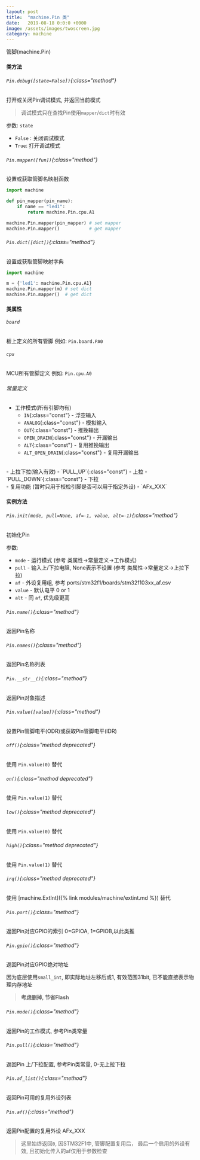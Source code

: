 ```yaml
---
layout: post
title:  "machine.Pin 类"
date:   2019-08-18 0:0:0 +0000
image: /assets/images/twoscreen.jpg
category: machine
---
```



管脚(machine.Pin)


#### 类方法

###### `Pin.debug([state=False])`{:class="method"}

打开或关闭Pin调试模式, 并返回当前模式
> 调试模式只在查找Pin使用`mapper`/`dict`时有效

参数: `state`
- `False` : 关闭调试模式
- `True`: 打开调试模式

###### `Pin.mapper([fun])`{:class="method"}

设置或获取管脚名映射函数

```py
import machine

def pin_mapper(pin_name):
    if name == "led1":
        return machine.Pin.cpu.A1

machine.Pin.mapper(pin_mapper) # set mapper
machine.Pin.mapper()           # get mapper
```

###### `Pin.dict([dict])`{:class="method"}

设置或获取管脚映射字典

```py
import machine

m = {'led1': machine.Pin.cpu.A1}
machine.Pin.mapper(m) # set dict
machine.Pin.mapper()  # get dict
```

#### 类属性

###### `board`
板上定义的所有管脚 例如: `Pin.board.PA0`

###### `cpu`
MCU所有管脚定义 例如: `Pin.cpu.A0`

###### 常量定义
- 工作模式(所有引脚均有)
    - `IN`{:class="const"} - 浮空输入
    - `ANALOG`{:class="const"} - 模拟输入
    - `OUT`{:class="const"} - 推挽输出
    - `OPEN_DRAIN`{:class="const"} - 开漏输出
    - `ALT`{:class="const"} - 复用推挽输出
    - `ALT_OPEN_DRAIN`{:class="const"} - 复用开漏输出

<br>
- 上拉下拉(输入有效)
    - `PULL_UP`{:class="const"} - 上拉
    - `PULL_DOWN`{:class="const"} - 下拉

<br>
- 复用功能 (暂时只用于校检引脚是否可以用于指定外设)
    - `AFx_XXX`

#### 实例方法

###### `Pin.init(mode, pull=None, af=-1, value, alt=-1)`{:class="method"}

初始化Pin

参数:
* `mode` - 运行模式 (参考 类属性->常量定义->工作模式)
* `pull` - 输入上/下拉电阻, None表示不设置 (参考 类属性->常量定义->上拉下拉)
* `af`   - 外设复用组, 参考 ports/stm32f1/boards/stm32f103xx_af.csv
* `value` - 默认电平 0 or 1
* `alt`   - 同 `af`, 优先级更高

###### `Pin.name()`{:class="method"}

返回Pin名称

###### `Pin.names()`{:class="method"}

返回Pin名称列表

###### `Pin.__str__()`{:class="method"}

返回Pin对象描述

###### `Pin.value([value])`{:class="method"}

设置Pin管脚电平(ODR)或获取Pin管脚电平(IDR)

###### `off()`{:class="method deprecated"}
使用 `Pin.value(0)` 替代

###### `on()`{:class="method deprecated"}
使用 `Pin.value(1)` 替代

###### `low()`{:class="method deprecated"}
使用 `Pin.value(0)` 替代

###### `high()`{:class="method deprecated"}
使用 `Pin.value(1)` 替代

###### `irq()`{:class="method deprecated"}
使用 [machine.ExtInt]({% link modules/machine/extint.md %}) 替代


###### `Pin.port()`{:class="method"}

返回Pin对应GPIO的索引 0=GPIOA, 1=GPIOB,以此类推

###### `Pin.gpio()`{:class="method"}

返回Pin对应GPIO绝对地址

因为底层使用`small_int`, 即实际地址左移后或1, 有效范围31bit, 已不能直接表示物理内存地址

> **考虑删掉, 节省Flash**

###### `Pin.mode()`{:class="method"}

返回Pin的工作模式, 参考Pin类常量

###### `Pin.pull()`{:class="method"}

返回Pin 上/下拉配置, 参考Pin类常量, 0-无上拉下拉

###### `Pin.af_list()`{:class="method"}

返回Pin可用的复用外设列表

###### `Pin.af()`{:class="method"}

返回Pin配置的复用外设 AFx_XXX

> 这里始终返回`0`, 因STM32F1中, 管脚配置复用后， 最后一个启用的外设有效, 且初始化传入的af仅用于参数检查